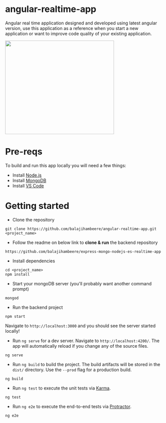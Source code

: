 # angular-realtime-app
Angular real time application designed and developed using latest angular version, use this application as a reference when you start a new application or want to improve code quality of your existing application.


<img src="https://yt3.ggpht.com/a/AGF-l793nM79HE9zfuL0DKN5Gb-MsCM_v3nDt2S1kQ=s900-c-k-c0xffffffff-no-rj-mo" width="350" height="300">

# Pre-reqs
To build and run this app locally you will need a few things:
- Install [Node.js](https://nodejs.org/en/)
- Install [MongoDB](https://docs.mongodb.com/manual/installation/)
- Install [VS Code](https://code.visualstudio.com/)

# Getting started
- Clone the repository
 
```
git clone https://github.com/balajihambeere/angular-realtime-app.git <project_name>

```
- Follow the readme on below link to **clone & run** the backend repository
 
```
https://github.com/balajihambeere/express-mongo-nodejs-es-realtime-app

```

- Install dependencies

```
cd <project_name>
npm install

```

- Start your mongoDB server (you'll probably want another command prompt)

```
mongod

```
- Run the backend project

```
npm start
```
 Navigate to `http://localhost:3000` and you should see the server started locally!


- Run `ng serve` for a dev server. Navigate to `http://localhost:4200/`. The app will automatically reload if you change any of the source files.

```
ng serve
```

- Run `ng build` to build the project. The build artifacts will be stored in the `dist/` directory. Use the `--prod` flag for a production build.

```
ng build
```

- Run `ng test` to execute the unit tests via [Karma](https://karma-runner.github.io).

```
ng test
```
- Run `ng e2e` to execute the end-to-end tests via [Protractor](http://www.protractortest.org/).

```
ng e2e
```
